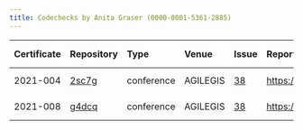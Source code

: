 ```yaml
---
title: Codechecks by Anita Graser (0000-0001-5361-2885)
---
```



|Certificate |Repository |Type       |Venue    |Issue |Report                                |Check date |
|:-------|:--------------------------------|:------------------|:------------------|:---|:--------------------------|:----------|
|2021-004    |[2sc7g](https://osf.io/2sc7g)|conference |AGILEGIS |[38](https://github.com/codecheckers/register/issues/38)|https://doi.org/10.17605/osf.io/2sc7g |2021-06-10 |
|2021-008    |[g4dcq](https://osf.io/g4dcq)|conference |AGILEGIS |[38](https://github.com/codecheckers/register/issues/38)|https://doi.org/10.17605/osf.io/g4dcq |2021-06-10 |
